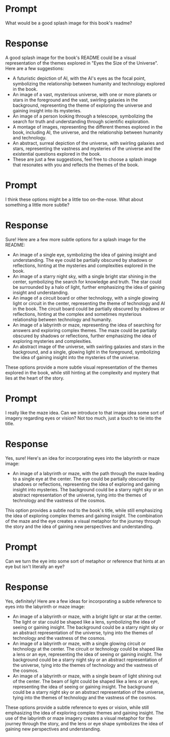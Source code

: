 # Prompt
What would be a good splash image for this book's readme?

# Response
A good splash image for the book's README could be a visual representation of the themes explored in "Eyes the Size of the Universe". Here are a few suggestions:
- A futuristic depiction of AI, with the AI's eyes as the focal point, symbolizing the relationship between humanity and technology explored in the book.
- An image of a vast, mysterious universe, with one or more planets or stars in the foreground and the vast, swirling galaxies in the background, representing the theme of exploring the universe and gaining insight into its mysteries.
- An image of a person looking through a telescope, symbolizing the search for truth and understanding through scientific exploration.
- A montage of images, representing the different themes explored in the book, including AI, the universe, and the relationship between humanity and technology.
- An abstract, surreal depiction of the universe, with swirling galaxies and stars, representing the vastness and mysteries of the universe and the existential questions explored in the book.
- These are just a few suggestions, feel free to choose a splash image that resonates with you and reflects the themes of the book.

# Prompt
I think these options might be a little too on-the-nose. What about something a little more subtle?

# Response
Sure! Here are a few more subtle options for a splash image for the README:
- An image of a single eye, symbolizing the idea of gaining insight and understanding. The eye could be partially obscured by shadows or reflections, hinting at the mysteries and complexities explored in the book.
- An image of a starry night sky, with a single bright star shining in the center, symbolizing the search for knowledge and truth. The star could be surrounded by a halo of light, further emphasizing the idea of gaining insight and understanding.
- An image of a circuit board or other technology, with a single glowing light or circuit in the center, representing the theme of technology and AI in the book. The circuit board could be partially obscured by shadows or reflections, hinting at the complex and sometimes mysterious relationship between technology and humanity.
- An image of a labyrinth or maze, representing the idea of searching for answers and exploring complex themes. The maze could be partially obscured by shadows or reflections, further emphasizing the idea of exploring mysteries and complexities.
- An abstract image of the universe, with swirling galaxies and stars in the background, and a single, glowing light in the foreground, symbolizing the idea of gaining insight into the mysteries of the universe.

These options provide a more subtle visual representation of the themes explored in the book, while still hinting at the complexity and mystery that lies at the heart of the story.

# Prompt
I really like the maze idea. Can we introduce to that image idea some sort of imagery regarding eyes or vision? Not too much, just a touch to tie into the title.

# Response
Yes, sure! Here's an idea for incorporating eyes into the labyrinth or maze image:

- An image of a labyrinth or maze, with the path through the maze leading to a single eye at the center. The eye could be partially obscured by shadows or reflections, representing the idea of exploring and gaining insight into mysteries. The background could be a starry night sky or an abstract representation of the universe, tying into the themes of technology and the vastness of the cosmos.

This option provides a subtle nod to the book's title, while still emphasizing the idea of exploring complex themes and gaining insight. The combination of the maze and the eye creates a visual metaphor for the journey through the story and the idea of gaining new perspectives and understanding.

# Prompt
Can we turn the eye into some sort of metaphor or reference that hints at an eye but isn't literally an eye?

# Response
Yes, definitely! Here are a few ideas for incorporating a subtle reference to eyes into the labyrinth or maze image:

- An image of a labyrinth or maze, with a bright light or star at the center. The light or star could be shaped like a lens, symbolizing the idea of seeing or gaining insight. The background could be a starry night sky or an abstract representation of the universe, tying into the themes of technology and the vastness of the cosmos.
- An image of a labyrinth or maze, with a single glowing circuit or technology at the center. The circuit or technology could be shaped like a lens or an eye, representing the idea of seeing or gaining insight. The background could be a starry night sky or an abstract representation of the universe, tying into the themes of technology and the vastness of the cosmos.
- An image of a labyrinth or maze, with a single beam of light shining out of the center. The beam of light could be shaped like a lens or an eye, representing the idea of seeing or gaining insight. The background could be a starry night sky or an abstract representation of the universe, tying into the themes of technology and the vastness of the cosmos.

These options provide a subtle reference to eyes or vision, while still emphasizing the idea of exploring complex themes and gaining insight. The use of the labyrinth or maze imagery creates a visual metaphor for the journey through the story, and the lens or eye shape symbolizes the idea of gaining new perspectives and understanding.
